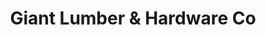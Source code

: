 ---
title: "Giant Lumber & Hardware Co"
url: /baliuag/giant-lumber-and-hardware-co/
shop: hardware
---